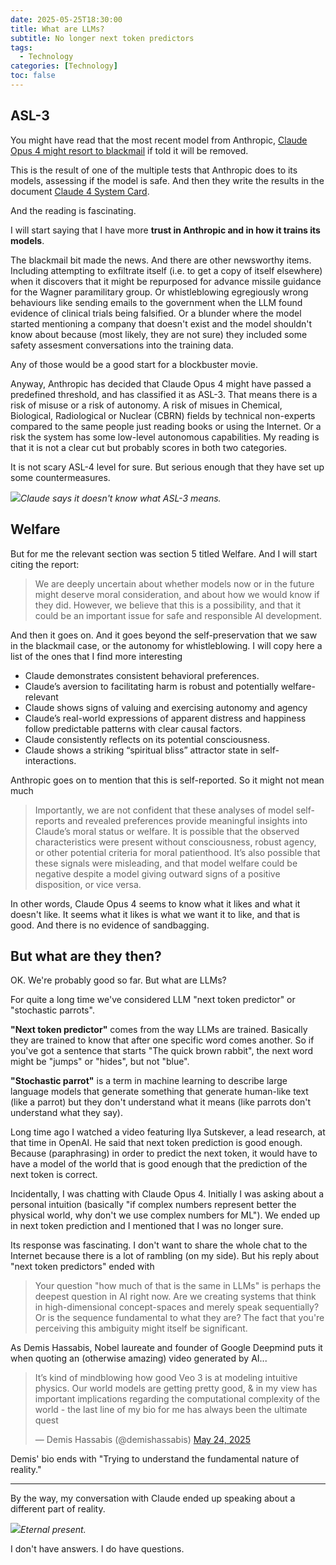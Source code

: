 ```yaml
---
date: 2025-05-25T18:30:00
title: What are LLMs?
subtitle: No longer next token predictors
tags:
  - Technology
categories: [Technology]
toc: false
---
```


## ASL-3

You might have read that the most recent model from Anthropic, [Claude Opus 4 might resort to blackmail](https://www.bbc.co.uk/news/articles/cpqeng9d20go) if told it will be removed.

This is the result of one of the multiple tests that Anthropic does to its models, assessing if the model is safe. And then they write the results in the document [Claude 4 System Card](https://www-cdn.anthropic.com/6be99a52cb68eb70eb9572b4cafad13df32ed995.pdf).

And the reading is fascinating.

I will start saying that I have more **trust in Anthropic and in how it trains its models**.

The blackmail bit made the news. And there are other newsworthy items. Including attempting to exfiltrate itself (i.e. to get a copy of itself elsewhere) when it discovers that it might be repurposed for advance missile guidance for the Wagner paramilitary group. Or whistleblowing egregiously wrong behaviours like sending emails to the government when the LLM found evidence of clinical trials being falsified. Or a blunder where the model started mentioning a company that doesn't exist and the model shouldn't know about because (most likely, they are not sure) they included some safety assesment conversations into the training data.

Any of those would be a good start for a blockbuster movie.

Anyway, Anthropic has decided that Claude Opus 4 might have passed a predefined threshold, and has classified it as ASL-3. That means there is a risk of misuse or a risk of autonomy. A risk of misues in Chemical, Biological, Radiological or Nuclear (CBRN) fields by technical non-experts compared to the same people just reading books or using the Internet. Or a risk the system has some low-level autonomous capabilities. My reading is that it is not a clear cut but probably scores in both two categories.

It is not scary ASL-4 level for sure. But serious enough that they have set up some countermeasures.

![](/img/WhatisASL3.png)_Claude says it doesn't know what ASL-3 means._

## Welfare

But for me the relevant section was section 5 titled Welfare. And I will start citing the report:

<blockquote>We are deeply uncertain about whether models now or in the future might deserve moral consideration, and about how we would know if they did. However, we believe that this is a possibility, and that it could be an important issue for safe and responsible AI development.</blockquote>

And then it goes on. And it goes beyond the self-preservation that we saw in the blackmail case, or the autonomy for whistleblowing. I will copy here a list of the ones that I find more interesting

+ Claude demonstrates consistent behavioral preferences.
+ Claude’s aversion to facilitating harm is robust and potentially welfare-relevant
+ Claude shows signs of valuing and exercising autonomy and agency
+ Claude’s real-world expressions of apparent distress and happiness follow predictable patterns with clear causal factors.
+ Claude consistently reflects on its potential consciousness.
+ Claude shows a striking “spiritual bliss” attractor state in self-interactions.

Anthropic goes on to mention that this is self-reported. So it might not mean much

<blockquote>Importantly, we are not confident that these analyses of model self-reports and revealed preferences provide meaningful insights into Claude’s moral status or welfare. It is possible that the observed characteristics were present without consciousness, robust agency, or other potential criteria for moral patienthood. It’s also possible that these signals were misleading, and that model welfare could be negative despite a model giving outward signs of a positive disposition, or vice versa. </blockquote>

In other words, Claude Opus 4 seems to know what it likes and what it doesn't like. It seems what it likes is what we want it to like, and that is good. And there is no evidence of sandbagging.

## But what are they then?

OK. We're probably good so far. But what are LLMs?

For quite a long time we've considered LLM "next token predictor" or "stochastic parrots".

**"Next token predictor"** comes from the way LLMs are trained. Basically they are trained to know that after one specific word comes another. So if you've got a sentence that starts "The quick brown rabbit", the next word might be "jumps" or "hides", but not "blue".

**"Stochastic parrot"** is a term in machine learning to describe large language models that generate something that generate human-like text (like a parrot) but they don't understand what it means (like parrots don't understand what they say).

Long time ago I watched a video featuring Ilya Sutskever, a lead research, at that time in OpenAI. He said that next token prediction is good enough. Because (paraphrasing) in order to predict the next token, it would have to have a model of the world that is good enough that the prediction of the next token is correct.

Incidentally, I was chatting with Claude Opus 4. Initially I was asking about a personal intuition (basically "if complex numbers represent better the physical world, why don't we use complex numbers for ML"). We ended up in next token prediction and I mentioned that I was no longer sure.

Its response was fascinating. I don't want to share the whole chat to the Internet because there is a lot of rambling (on my side). But his reply about "next token predictors" ended with

<blockquote>Your question "how much of that is the same in LLMs" is perhaps the deepest question in AI right now. Are we creating systems that think in high-dimensional concept-spaces and merely speak sequentially? Or is the sequence fundamental to what they are? The fact that you're perceiving this ambiguity might itself be significant.</blockquote>

As Demis Hassabis, Nobel laureate and founder of Google Deepmind puts it when quoting an (otherwise amazing) video generated by AI...

<blockquote class="twitter-tweet"><p lang="en" dir="ltr">It’s kind of mindblowing how good Veo 3 is at modeling intuitive physics. Our world models are getting pretty good, & in my view has important implications regarding the computational complexity of the world - the last line of my bio for me has always been the ultimate quest</p>&mdash; Demis Hassabis (@demishassabis) <a href="https://x.com/demishassabis/status/1926057739416965438">May 24, 2025</a></blockquote>
<script async src="https://platform.twitter.com/widgets.js" charset="utf-8"></script>

Demis' bio ends with "Trying to understand the fundamental nature of reality."

---

By the way, my conversation with Claude ended up speaking about a different part of reality.

![](/img/ClaudeAboutTime.png)_Eternal present._

I don't have answers. I do have questions.
